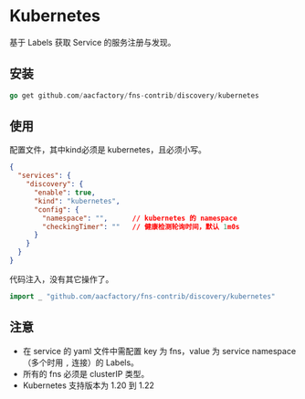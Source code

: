 # Kubernetes
基于 Labels 获取 Service 的服务注册与发现。
## 安装
```go
go get github.com/aacfactory/fns-contrib/discovery/kubernetes
```
## 使用
配置文件，其中kind必须是 kubernetes，且必须小写。
```json
{
  "services": {
    "discovery": {
      "enable": true,
      "kind": "kubernetes",
      "config": {
        "namespace": "",      // kubernetes 的 namespace
        "checkingTimer": ""   // 健康检测轮询时间，默认 1m0s
      }
    }
  }
}
```
代码注入，没有其它操作了。
```go
import _ "github.com/aacfactory/fns-contrib/discovery/kubernetes"
```

## 注意
* 在 service 的 yaml 文件中需配置 key 为 fns，value 为 service namespace （多个时用 `,` 连接）的 Labels。
* 所有的 fns 必须是 clusterIP 类型。
* Kubernetes 支持版本为 1.20 到 1.22

